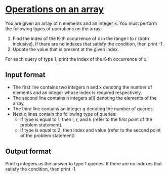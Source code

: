# [Operations on an array][link]

You are given an array of n elements and an integer x. You must perform the following types of operations on the array:

1. Find the index of the K-th occurrence of x in the range l to r (both inclusive). If there are no indexes that satisfy the condition, then print -1.
2. Update the value that is present at the given index.

For each query of type 1, print the index of the K-th occurrence of x.

## Input format

- The first line contains two integers n and x denoting the number of elements and an integer whose index is required respectively.
- The second line contains n integers a[i] denoting the elements of the array.
- The third line contains an integer q denoting the number of queries.
- Next q lines contain the following type of queries:
  - If type is equal to 1, then l, r, and k (refer to the first point of the problem statement).
  - If type is equal to 2, then index and value (refer to the second point of the problem statement)

## Output format

Print q integers as the answer to type 1 queries. If there are no indexes that satisfy the condition, then print -1.

[link]: https://www.hackerearth.com/practice/data-structures/advanced-data-structures/fenwick-binary-indexed-trees/practice-problems/algorithm/kth-element-2-7d970b44/

